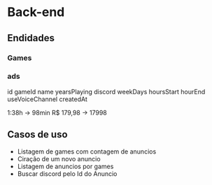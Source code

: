 # Back-end
## Endidades
### Games

### ads

id
gameId
name
yearsPlaying
discord
weekDays
hoursStart
hourEnd
useVoiceChannel
createdAt

1:38h -> 98min
R$ 179,98 -> 17998

## Casos de uso
- Listagem de games com contagem de anuncios
- Ciração de um novo anuncio
- Listagem de anuncios por games
- Buscar discord pelo Id do Anuncio
